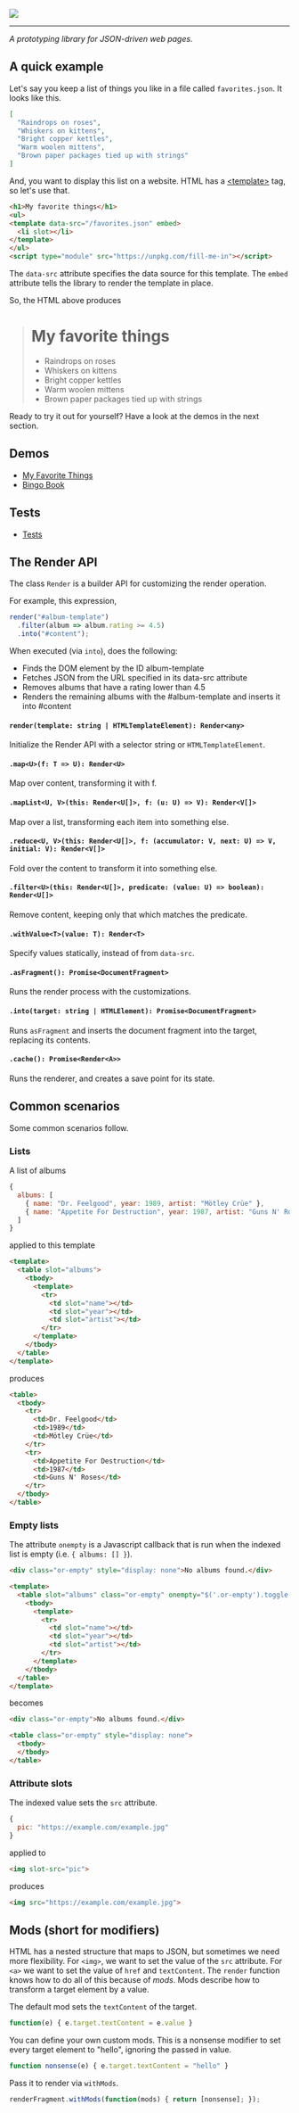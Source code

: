 ![](logo_transparent.png)

******

*A prototyping library for JSON-driven web pages.*

## A quick example

Let's say you keep a list of things you like in a file called `favorites.json`.
It looks like this.

```json
[
  "Raindrops on roses",
  "Whiskers on kittens",
  "Bright copper kettles",
  "Warm woolen mittens",
  "Brown paper packages tied up with strings"
]
```

And, you want to display this list on a website. HTML has a
[&lt;template&gt;](https://developer.mozilla.org/en-US/docs/Web/HTML/Element/template)
tag, so let's use that.

```html
<h1>My favorite things</h1>
<ul>
<template data-src="/favorites.json" embed>
  <li slot></li>
</template>
</ul>
<script type="module" src="https://unpkg.com/fill-me-in"></script>
```

The `data-src` attribute specifies the data source for this template. The
`embed` attribute tells the library to render the template in place.

So, the HTML above produces

> # My favorite things
> - Raindrops on roses
> - Whiskers on kittens
> - Bright copper kettles
> - Warm woolen mittens
> - Brown paper packages tied up with strings

Ready to try it out for yourself? Have a look at the demos in the next section.

## Demos

- [My Favorite Things](https://codepen.io/lcfrs/pen/mdbvmgd?editors=1010)
- [Bingo Book](https://codepen.io/lcfrs/pen/WNeMGNg/?editors=1010)

## Tests

- [Tests](https://lcfrs.org/fill-me-in/tests.html)

## The Render API

The class `Render` is a builder API for customizing the render operation.

For example, this expression,

```javascript
render("#album-template")
  .filter(album => album.rating >= 4.5)
  .into("#content");
```

When executed (via `into`), does the following:

- Finds the DOM element by the ID album-template
- Fetches JSON from the URL specified in its data-src attribute
- Removes albums that have a rating lower than 4.5
- Renders the remaining albums with the #album-template and inserts it into #content

#### `render(template: string | HTMLTemplateElement): Render<any>`

Initialize the Render API with a selector string or `HTMLTemplateElement`.

#### `.map<U>(f: T => U): Render<U>`

Map over content, transforming it with f.

#### `.mapList<U, V>(this: Render<U[]>, f: (u: U) => V): Render<V[]>`

Map over a list, transforming each item into something else.

#### `.reduce<U, V>(this: Render<U[]>, f: (accumulator: V, next: U) => V, initial: V): Render<V[]>`

Fold over the content to transform it into something else.

#### `.filter<U>(this: Render<U[]>, predicate: (value: U) => boolean): Render<U[]>`

Remove content, keeping only that which matches the predicate.

#### `.withValue<T>(value: T): Render<T>`

Specify values statically, instead of from `data-src`.

#### `.asFragment(): Promise<DocumentFragment>`

Runs the render process with the customizations.

#### `.into(target: string | HTMLElement): Promise<DocumentFragment>`

Runs `asFragment` and inserts the document fragment into the target, replacing its contents.

#### `.cache(): Promise<Render<A>>`

Runs the renderer, and creates a save point for its state.

## Common scenarios

Some common scenarios follow.

### Lists

A list of albums

```javascript
{
  albums: [
    { name: "Dr. Feelgood", year: 1989, artist: "Mötley Crüe" },
    { name: "Appetite For Destruction", year: 1987, artist: "Guns N' Roses" }
  ]
}
```

applied to this template

```html
<template>
  <table slot="albums">
    <tbody>
      <template>
        <tr>
          <td slot="name"></td>
          <td slot="year"></td>
          <td slot="artist"></td>
        </tr>
      </template>
    </tbody>
  </table>
</template>
```

produces

```html
<table>
  <tbody>
    <tr>
      <td>Dr. Feelgood</td>
      <td>1989</td>
      <td>Mötley Crüe</td>
    </tr>
    <tr>
      <td>Appetite For Destruction</td>
      <td>1987</td>
      <td>Guns N' Roses</td>
    </tr>
  </tbody>
</table>
```

### Empty lists

The attribute `onempty` is a Javascript callback that is run when the indexed
list is empty (i.e. `{ albums: [] }`).

```html
<div class="or-empty" style="display: none">No albums found.</div>

<template>
  <table slot="albums" class="or-empty" onempty="$('.or-empty').toggle()">
    <tbody>
      <template>
        <tr>
          <td slot="name"></td>
          <td slot="year"></td>
          <td slot="artist"></td>
        </tr>
      </template>
    </tbody>
  </table>
</template>
```

becomes

```html
<div class="or-empty">No albums found.</div>

<table class="or-empty" style="display: none">
  <tbody>
  </tbody>
</table>
```

### Attribute slots

The indexed value sets the `src` attribute.

```javascript
{
  pic: "https://example.com/example.jpg"
}
```

applied to

```html
<img slot-src="pic">
```

produces

```html
<img src="https://example.com/example.jpg">
```

## Mods (short for modifiers)

HTML has a nested structure that maps to JSON, but sometimes we need more
flexibility. For `<img>`, we want to set the value of the `src` attribute. For
`<a>` we want to set the value of `href` and `textContent`. The `render`
function knows how to do all of this because of *mods*. Mods describe
how to transform a target element by a value.

The default mod sets the `textContent` of the target.

```javascript
function(e) { e.target.textContent = e.value }
```

You can define your own custom mods.  This is a nonsense modifier to set
every target element to "hello", ignoring the passed in value.

```javascript
function nonsense(e) { e.target.textContent = "hello" }
```

Pass it to render via `withMods`.

```javascript
renderFragment.withMods(function(mods) { return [nonsense]; });
```
